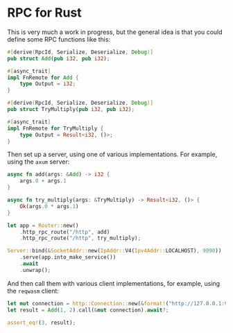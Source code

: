 # RPC for Rust

This is very much a work in progress, but the general idea is that you could define some RPC functions like this:

```rust
#[derive(RpcId, Serialize, Deserialize, Debug)]
pub struct Add(pub i32, pub i32);

#[async_trait]
impl FnRemote for Add {
    type Output = i32;
}

#[derive(RpcId, Serialize, Deserialize, Debug)]
pub struct TryMultiply(pub i32, pub i32);

#[async_trait]
impl FnRemote for TryMultiply {
    type Output = Result<i32, ()>;
}
```

Then set up a server, using one of various implementations. For example, using the `axum` server:

```rust
async fn add(args: &Add) -> i32 {
    args.0 + args.1
}

async fn try_multiply(args: &TryMultiply) -> Result<i32, ()> {
    Ok(args.0 * args.1)
}

let app = Router::new()
    .http_rpc_route("/http", add)
    .http_rpc_route("/http", try_multiply);

Server::bind(&SocketAddr::new(IpAddr::V4(Ipv4Addr::LOCALHOST), 9090))
    .serve(app.into_make_service())
    .await
    .unwrap();
```

And then call them with various client implementations, for example, using the `reqwasm` client:

```rust
let mut connection = http::Connection::new(&format!("http://127.0.0.1:9090/api"));
let result = Add(1, 2).call(&mut connection).await?;

assert_eq!(3, result);
```
